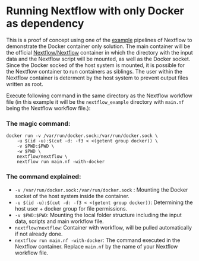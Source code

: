 
# Running Nextflow with only Docker as dependency 

This is a proof of concept using one of the [example](https://github.com/nextflow-io/rnaseq-nf) pipelines of Nextflow to demonstrate the Docker container only solution. The main container will be the official [Nextflow/Nextflow](https://hub.docker.com/r/nextflow/nextflow) container in which the directory with the input data and the Nextflow script will be mounted, as well as the Docker socket. Since the Docker socked of the host system is mounted, it is possible for the Nextflow container to run containers as siblings. The user within the Nextflow container is determent by the host system to prevent output files written as root.

Execute following command in the same directory as the Nextflow workflow file (in this example it will be the `nextflow_example` directory with `main.nf` being the Nextflow workflow file.):

### The magic command:

```
docker run -v /var/run/docker.sock:/var/run/docker.sock \
    -u $(id -u):$(cut -d: -f3 < <(getent group docker)) \
    -v $PWD:$PWD \
    -w $PWD \
    nextflow/nextflow \
    nextflow run main.nf -with-docker
```

### The command explained:

- `-v /var/run/docker.sock:/var/run/docker.sock` : Mounting the Docker socket of the host system inside the container.
- `-u $(id -u):$(cut -d: -f3 < <(getent group docker))`: Determining the host user + docker group for file permissions.
- `-v $PWD:$PWD`: Mounting the local folder structure including the input data, scripts and main workflow file.
- `nextflow/nextflow`: Container with workflow, will be pulled automatically if not already done.
- `nextflow run main.nf -with-docker`: The command executed in the Nextflow container. Replace `main.nf` by the name of your Nextflow workflow file.